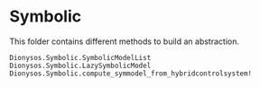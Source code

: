 # Symbolic 

This folder contains different methods to build an abstraction.

```@docs
Dionysos.Symbolic.SymbolicModelList
Dionysos.Symbolic.LazySymbolicModel
Dionysos.Symbolic.compute_symmodel_from_hybridcontrolsystem!
```